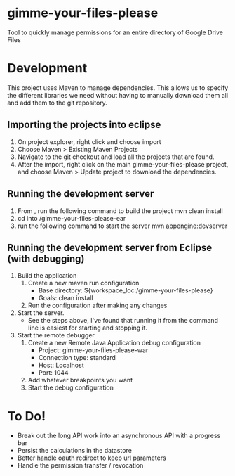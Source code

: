 gimme-your-files-please
=======================

Tool to quickly manage permissions for an entire directory of Google Drive Files




Development
===========

This project uses Maven to manage dependencies.  This allows us to specify the different libraries we need without having to manually download them all and add them to the git repository.

Importing the projects into eclipse
-----------------------------------
1.  On project explorer, right click and choose import
2.  Choose Maven > Existing Maven Projects
3.  Navigate to the git checkout and load all the projects that are found.
4.  After the import, right click on the main gimme-your-files-please project, and choose Maven > Update project to download the dependencies.
  
Running the development server
------------------------------
1.  From <basedir>, run the following command to build the project
        mvn clean install 
2.  cd into <base dir>/gimme-your-files-please-ear
3.  run the following command to start the server
        mvn appengine:devserver
        
Running the development server from Eclipse (with debugging)
------------------------------------------------------------
1.  Build the application
    1.  Create a new maven run configuration
        *  Base directory:  ${workspace_loc:/gimme-your-files-please}
        *  Goals:  clean install  
    2.  Run the configuration after making any changes
2.  Start the server.
    *  See the steps above, I've found that running it from the command line is easiest for starting and stopping it.
3.  Start the remote debugger
    1.  Create a new Remote Java Application debug configuration
        *  Project: gimme-your-files-please-war
        *  Connection type:  standard
        *  Host:  Localhost
        *  Port:  1044
    2.  Add whatever breakpoints you want
    3.  Start the debug configuration


To Do!
======

* Break out the long API work into an asynchronous API with a progress bar
* Persist the calculations in the datastore
* Better handle oauth redirect to keep url parameters
* Handle the permission transfer / revocation

